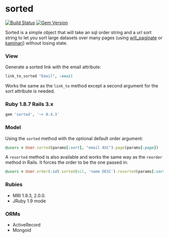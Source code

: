 # sorted

[![Build Status](https://travis-ci.org/mynameisrufus/sorted.svg?branch=master)](https://travis-ci.org/mynameisrufus/sorted)
[![Gem Version](https://badge.fury.io/rb/sorted.svg)](http://badge.fury.io/rb/sorted)

Sorted is a simple object that will take an sql order string and a url
sort string to let you sort large datasets over many pages (using 
[will_paginate](https://github.com/mislav/will_paginate) or 
[kaminari](https://github.com/amatsuda/kaminari)) without losing state.

### View

Generate a sorted link with the email attribute:

```ruby
link_to_sorted "Email", :email
```

Works the same as the `link_to` method except a second argument for the
sort attribute is needed.

### Ruby 1.8.7 Rails 3.x

```ruby
gem 'sorted', '~> 0.4.3'
```

### Model

Using the `sorted` method with the optional default order argument:

```ruby
@users = User.sorted(params[:sort], "email ASC").page(params[:page])
```

A `resorted` method is also available and works the same way as the `reorder` method in Rails.
It forces the order to be the one passed in:

```ruby
@users = User.order(:id).sorted(nil, 'name DESC').resorted(params[:sort], 'email ASC')
```

### Rubies

* MRI 1.9.3, 2.0.0.
* JRuby 1.9 mode

### ORMs

* ActiveRecord
* Mongoid
